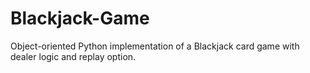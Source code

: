 # Blackjack-Game
Object-oriented Python implementation of a Blackjack card game with dealer logic and replay option.
